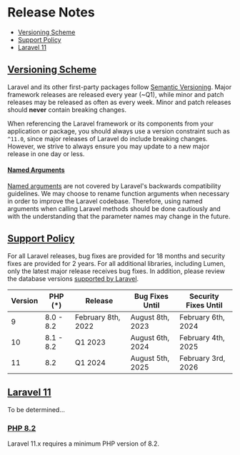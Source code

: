# Release Notes
- [Versioning Scheme](#versioning-scheme)
- [Support Policy](#support-policy)
- [Laravel 11](#laravel-11)

## [Versioning Scheme](#versioning-scheme)
Laravel and its other first-party packages follow [Semantic Versioning](https://semver.org). Major framework releases are released every year (~Q1), while minor and patch releases may be released as often as every week. Minor and patch releases should **never** contain breaking changes.

When referencing the Laravel framework or its components from your application or package, you should always use a version constraint such as `^11.0`, since major releases of Laravel do include breaking changes. However, we strive to always ensure you may update to a new major release in one day or less.

#### [Named Arguments](#named-arguments)
[Named arguments](https://www.php.net/manual/en/functions.arguments.php#functions.named-arguments) are not covered by Laravel's backwards compatibility guidelines. We may choose to rename function arguments when necessary in order to improve the Laravel codebase. Therefore, using named arguments when calling Laravel methods should be done cautiously and with the understanding that the parameter names may change in the future.

## [Support Policy](#support-policy)
For all Laravel releases, bug fixes are provided for 18 months and security fixes are provided for 2 years. For all additional libraries, including Lumen, only the latest major release receives bug fixes. In addition, please review the database versions [supported by Laravel](/docs/master/database#introduction).

  
| Version | PHP (*) | Release | Bug Fixes Until | Security Fixes Until |   
| ---- | ---- | ---- | ---- | ---- |   
| 9 | 8.0 - 8.2 | February 8th, 2022 | August 8th, 2023 | February 6th, 2024 |   
| 10 | 8.1 - 8.2 | Q1 2023 | August 6th, 2024 | February 4th, 2025 |   
| 11 | 8.2 | Q1 2024 | August 5th, 2025 | February 3rd, 2026 | End of life Security fixes only (*) Supported PHP versions

## [Laravel 11](#laravel-11)
To be determined...

### [PHP 8.2](#php-8)
Laravel 11.x requires a minimum PHP version of 8.2.

